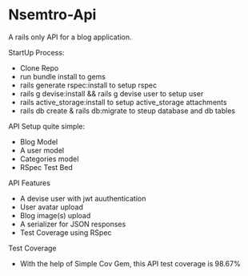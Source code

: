 # Nsemtro-Api
A rails only API for a blog application. 

StartUp Process: 
- Clone Repo 
- run bundle install to gems
- rails generate rspec:install to setup rspec
- rails g devise:install && rails g devise user to setup user 
- rails active_storage:install to setup active_storage attachments
- rails db create & rails db:migrate to steup database and db tables

API Setup quite simple: 
 - Blog Model
 - A user model
 - Categories model
 - RSpec Test Bed
 
API Features
- A devise user with jwt auuthentication 
- User avatar upload
- Blog image(s) upload
- A serializer for JSON responses 
- Test Coverage using RSpec 

Test Coverage
- With the help of Simple Cov Gem, this API test coverage is 98.67%
